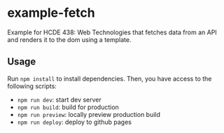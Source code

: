 # example-fetch

Example for HCDE 438: Web Technologies that fetches data from an API and renders
it to the dom using a template.

## Usage

Run `npm install` to install dependencies. Then, you have access to the
following scripts:

- `npm run dev`: start dev server
- `npm run build`: build for production
- `npm run preview`: locally preview production build
- `npm run deploy`: deploy to github pages
